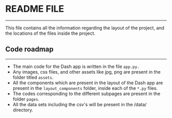 # README FILE
---

This file contains all the information regarding the layout of the project, and the locations of the files inside the project.

## Code roadmap
---

* The main code for the Dash app is written in the file `app.py.`
* Any images, css files, and other assets like jpg, png are present in the folder titled `assets`.
* All the components which are present in the layout of the Dash app are present in the `layout_components` folder, inside each of the `*.py` files.  
* The codes corresponding to the different subpages are present in the folder `pages`.
* All the data sets including the csv's will be present in the /data/ directory. 
